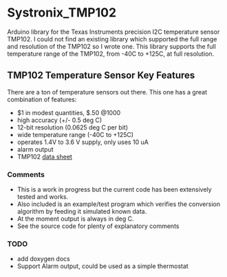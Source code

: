 # Systronix_TMP102
Arduino library for the Texas Instruments precision I2C temperature sensor TMP102.
I could not find an existing library which supported the full range and resolution of the TMP102 so I wrote one. 
This library supports the full temperature range of the TMP102, from -40C to +125C, at full resolution.

## TMP102 Temperature Sensor Key Features
There are a ton of temperature sensors out there. This one has a great combination of features:
 - $1 in modest quantities, $.50 @1000
 - high accuracy (+/- 0.5 deg C)
 - 12-bit resolution (0.0625 deg C per bit)
 - wide temperature range (-40C to +125C)
 - operates 1.4V to 3.6 V supply, only uses 10 uA
 - alarm output
 - TMP102 [data sheet](http://www.ti.com/product/TMP102)
 
### Comments
 - This is a work in progress but the current code has been extensively tested and works. 
 - Also included is an example/test program which verifies the conversion algorithm by feeding it simulated known data.
 - At the moment output is always in deg C.
 - See the source code for plenty of explanatory comments

### TODO
 - add doxygen docs
 - Support Alarm output, could be used as a simple thermostat 
